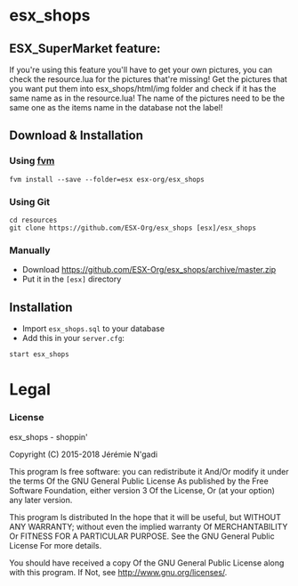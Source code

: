 # esx_shops

## ESX_SuperMarket feature:
 If you're using this feature you'll have to get your own pictures, you can check the resource.lua for the pictures that're missing!
 Get the pictures that you want put them into esx_shops/html/img folder and check if it has the same name as in the resource.lua!
 The name of the pictures need to be the same one as the items name in the database not the label!

## Download & Installation

### Using [fvm](https://github.com/qlaffont/fvm-installer)
```
fvm install --save --folder=esx esx-org/esx_shops
```

### Using Git
```
cd resources
git clone https://github.com/ESX-Org/esx_shops [esx]/esx_shops
```

### Manually
- Download https://github.com/ESX-Org/esx_shops/archive/master.zip
- Put it in the `[esx]` directory

## Installation
- Import `esx_shops.sql` to your database
- Add this in your `server.cfg`:

```
start esx_shops
```

# Legal
### License
esx_shops - shoppin'

Copyright (C) 2015-2018 Jérémie N'gadi

This program Is free software: you can redistribute it And/Or modify it under the terms Of the GNU General Public License As published by the Free Software Foundation, either version 3 Of the License, Or (at your option) any later version.

This program Is distributed In the hope that it will be useful, but WITHOUT ANY WARRANTY; without even the implied warranty Of MERCHANTABILITY Or FITNESS FOR A PARTICULAR PURPOSE. See the GNU General Public License For more details.

You should have received a copy Of the GNU General Public License along with this program. If Not, see http://www.gnu.org/licenses/.
